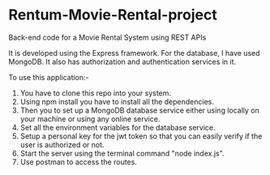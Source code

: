 # Rentum-Movie-Rental-project
Back-end code for a Movie Rental System using REST APIs

It is developed using the Express framework. For the database, I have used MongoDB.
It also has authorization and authentication services in it.

To use this application:-

1. You have to clone this repo into your system.
2. Using npm install you have to install all the dependencies.
3. Then you to set up a MongoDB database service either using locally on your machine or using any online service.
4. Set all the environment variables for the database service.
5. Setup a personal key for the jwt token so that you can easily verify if the user is authorized or not.
6. Start the server using the terminal command "node index.js".
7. Use postman to access the routes.
